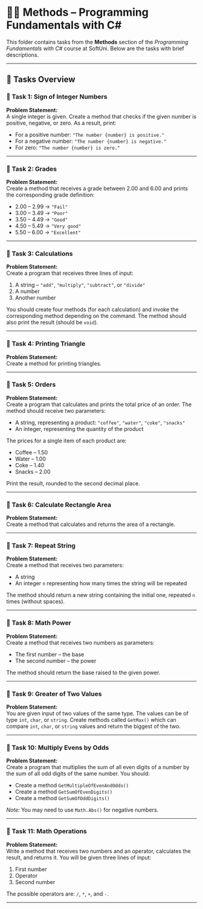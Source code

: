 # 🧑‍💻 Methods – Programming Fundamentals with C#

This folder contains tasks from the **Methods** section of the _Programming Fundamentals with C#_ course at SoftUni. Below are the tasks with brief descriptions.

---

## 🔧 Tasks Overview

### 📝 Task 1: Sign of Integer Numbers  
**Problem Statement:**  
A single integer is given. Create a method that checks if the given number is positive, negative, or zero. As a result, print:

- For a positive number: `"The number {number} is positive."`  
- For a negative number: `"The number {number} is negative."`  
- For zero: `"The number {number} is zero."`

---

### 📝 Task 2: Grades  
**Problem Statement:**  
Create a method that receives a grade between 2.00 and 6.00 and prints the corresponding grade definition:

- 2.00 – 2.99 → `"Fail"`  
- 3.00 – 3.49 → `"Poor"`  
- 3.50 – 4.49 → `"Good"`  
- 4.50 – 5.49 → `"Very good"`  
- 5.50 – 6.00 → `"Excellent"`

---

### 📝 Task 3: Calculations  
**Problem Statement:**  
Create a program that receives three lines of input:

1. A string – `"add"`, `"multiply"`, `"subtract"`, or `"divide"`  
2. A number  
3. Another number  

You should create four methods (for each calculation) and invoke the corresponding method depending on the command. The method should also print the result (should be `void`).

---

### 📝 Task 4: Printing Triangle  
**Problem Statement:**  
Create a method for printing triangles.

---

### 📝 Task 5: Orders  
**Problem Statement:**  
Create a program that calculates and prints the total price of an order. The method should receive two parameters:

- A string, representing a product: `"coffee"`, `"water"`, `"coke"`, `"snacks"`  
- An integer, representing the quantity of the product  

The prices for a single item of each product are:

- Coffee – 1.50  
- Water – 1.00  
- Coke – 1.40  
- Snacks – 2.00  

Print the result, rounded to the second decimal place.

---

### 📝 Task 6: Calculate Rectangle Area  
**Problem Statement:**  
Create a method that calculates and returns the area of a rectangle.

---

### 📝 Task 7: Repeat String  
**Problem Statement:**  
Create a method that receives two parameters:

- A string  
- An integer `n` representing how many times the string will be repeated  

The method should return a new string containing the initial one, repeated `n` times (without spaces).

---

### 📝 Task 8: Math Power  
**Problem Statement:**  
Create a method that receives two numbers as parameters:

- The first number – the base  
- The second number – the power  

The method should return the base raised to the given power.

---

### 📝 Task 9: Greater of Two Values  
**Problem Statement:**  
You are given input of two values of the same type. The values can be of type `int`, `char`, or `string`. Create methods called `GetMax()` which can compare `int`, `char`, or `string` values and return the biggest of the two.

---

### 📝 Task 10: Multiply Evens by Odds  
**Problem Statement:**  
Create a program that multiplies the sum of all even digits of a number by the sum of all odd digits of the same number. You should:

- Create a method `GetMultipleOfEvenAndOdds()`  
- Create a method `GetSumOfEvenDigits()`  
- Create a method `GetSumOfOddDigits()`  

*Note:* You may need to use `Math.Abs()` for negative numbers.

---

### 📝 Task 11: Math Operations  
**Problem Statement:**  
Write a method that receives two numbers and an operator, calculates the result, and returns it. You will be given three lines of input:

1. First number  
2. Operator  
3. Second number  

The possible operators are: `/`, `*`, `+`, and `-`.

---
